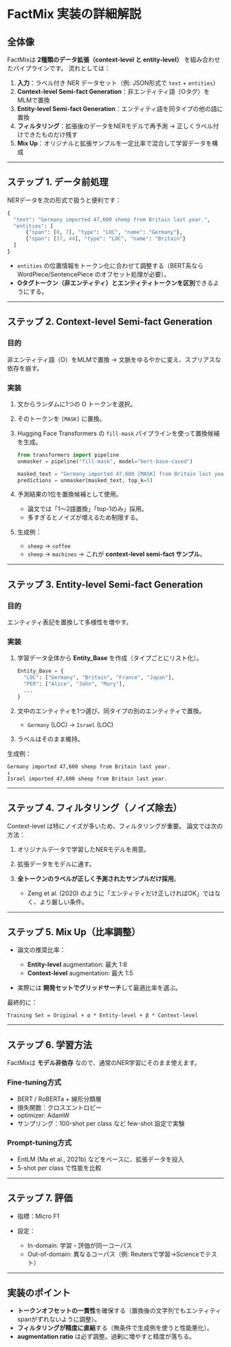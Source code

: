# FactMix 実装の詳細解説

## 全体像

FactMixは **2種類のデータ拡張（context-level と entity-level）** を組み合わせたパイプラインです。
流れとしては：

1. **入力**：ラベル付き NER データセット（例: JSON形式で `text` + `entities`）
2. **Context-level Semi-fact Generation**：非エンティティ語（Oタグ）をMLMで置換
3. **Entity-level Semi-fact Generation**：エンティティ語を同タイプの他の語に置換
4. **フィルタリング**：拡張後のデータをNERモデルで再予測 → 正しくラベル付けできたものだけ残す
5. **Mix Up**：オリジナルと拡張サンプルを一定比率で混合して学習データを構成

---

## ステップ 1. データ前処理

NERデータを次の形式で扱うと便利です：

```python
{
  "text": "Germany imported 47,600 sheep from Britain last year.",
  "entities": [
      {"span": [0, 7], "type": "LOC", "name": "Germany"},
      {"span": [37, 44], "type": "LOC", "name": "Britain"}
  ]
}
```

* `entities` の位置情報をトークン化に合わせて調整する（BERT系なら WordPiece/SentencePiece のオフセット処理が必要）。
* **Oタグトークン（非エンティティ）とエンティティトークンを区別**できるようにする。

---

## ステップ 2. Context-level Semi-fact Generation

### 目的

非エンティティ語（O）をMLMで置換 → 文脈をゆるやかに変え、スプリアスな依存を崩す。

### 実装

1. 文からランダムに1つの O トークンを選択。

2. そのトークンを `[MASK]` に置換。

3. Hugging Face Transformers の `fill-mask` パイプラインを使って置換候補を生成。

   ```python
   from transformers import pipeline
   unmasker = pipeline("fill-mask", model="bert-base-cased")

   masked_text = "Germany imported 47,600 [MASK] from Britain last year."
   predictions = unmasker(masked_text, top_k=5)
   ```

4. 予測結果の1位を置換候補として使用。

   * 論文では「1〜2語置換」「top-1のみ」採用。
   * 多すぎるとノイズが増えるため制限する。

5. 生成例：

   * `sheep` → `coffee`
   * `sheep` → `machines`
     → これが **context-level semi-fact サンプル**。

---

## ステップ 3. Entity-level Semi-fact Generation

### 目的

エンティティ表記を置換して多様性を増やす。

### 実装

1. 学習データ全体から **Entity\_Base** を作成（タイプごとにリスト化）。

   ```python
   Entity_Base = {
     "LOC": ["Germany", "Britain", "France", "Japan"],
     "PER": ["Alice", "John", "Mary"],
     ...
   }
   ```
2. 文中のエンティティを1つ選び、同タイプの別のエンティティで置換。

   * `Germany` (LOC) → `Israel` (LOC)
3. ラベルはそのまま維持。

生成例：

```
Germany imported 47,600 sheep from Britain last year.
↓
Israel imported 47,600 sheep from Britain last year.
```

---

## ステップ 4. フィルタリング（ノイズ除去）

Context-level は特にノイズが多いため、フィルタリングが重要。
論文では次の方法：

1. オリジナルデータで学習したNERモデルを用意。
2. 拡張データをモデルに通す。
3. **全トークンのラベルが正しく予測されたサンプルだけ採用**。

   * Zeng et al. (2020) のように「エンティティだけ正しければOK」ではなく、より厳しい条件。

---

## ステップ 5. Mix Up（比率調整）

* 論文の推奨比率：

  * **Entity-level** augmentation: 最大 1:8
  * **Context-level** augmentation: 最大 1:5
* 実際には **開発セットでグリッドサーチ**して最適比率を選ぶ。

最終的に：

```
Training Set = Original + α * Entity-level + β * Context-level
```

---

## ステップ 6. 学習方法

FactMixは **モデル非依存** なので、通常のNER学習にそのまま使えます。

### Fine-tuning方式

* BERT / RoBERTa + 線形分類層
* 損失関数：クロスエントロピー
* optimizer: AdamW
* サンプリング：100-shot per class など few-shot 設定で実験

### Prompt-tuning方式

* EntLM (Ma et al., 2021b) などをベースに、拡張データを投入
* 5-shot per class で性能を比較

---

## ステップ 7. 評価

* 指標：Micro F1
* 設定：

  * In-domain: 学習・評価が同一コーパス
  * Out-of-domain: 異なるコーパス（例: Reutersで学習→Scienceでテスト）

---

## 実装のポイント

* **トークンオフセットの一貫性**を確保する（置換後の文字列でもエンティティspanがずれないように調整）。
* **フィルタリングが精度に直結**する（無条件で生成例を使うと性能悪化）。
* **augmentation ratio** は必ず調整。過剰に増やすと精度が落ちる。

